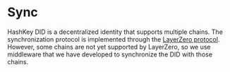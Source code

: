 # Sync

HashKey DID is a decentralized identity that supports multiple chains. The synchronization protocol is implemented through the [LayerZero protocol](contract-api-reference/layerzero.md). However, some chains are not yet supported by LayerZero, so we use middleware that we have developed to synchronize the DID with those chains.
